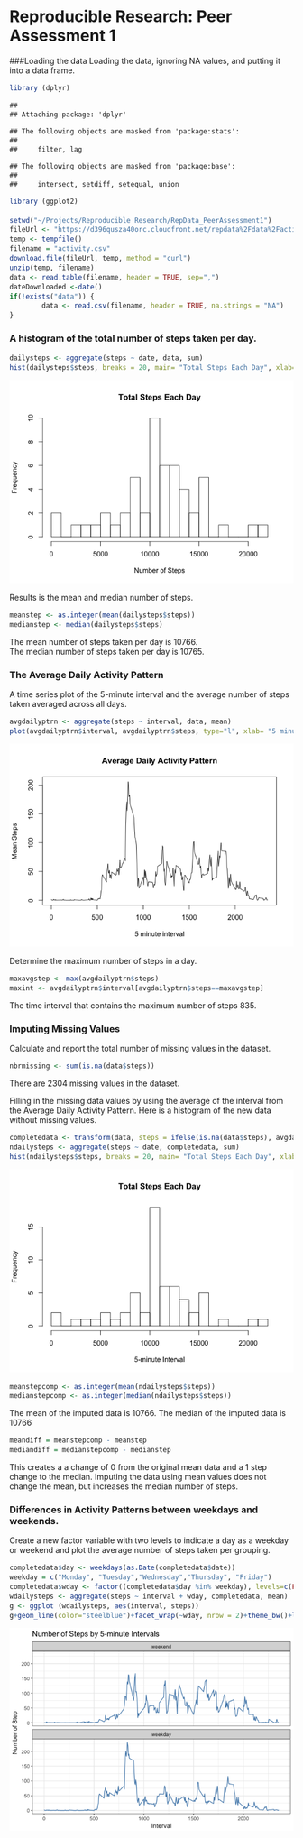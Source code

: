 # Reproducible Research: Peer Assessment 1




###Loading the data
Loading the data, ignoring NA values, and putting it into a data frame.


```r
library (dplyr)
```

```
## 
## Attaching package: 'dplyr'
```

```
## The following objects are masked from 'package:stats':
## 
##     filter, lag
```

```
## The following objects are masked from 'package:base':
## 
##     intersect, setdiff, setequal, union
```

```r
library (ggplot2)

setwd("~/Projects/Reproducible Research/RepData_PeerAssessment1")
fileUrl <- "https://d396qusza40orc.cloudfront.net/repdata%2Fdata%2Factivity.zip"
temp <- tempfile()
filename = "activity.csv"
download.file(fileUrl, temp, method = "curl")
unzip(temp, filename)
data <- read.table(filename, header = TRUE, sep=",")
dateDownloaded <-date()
if(!exists("data")) {
        data <- read.csv(filename, header = TRUE, na.strings = "NA")
}
```
### A histogram of the total number of steps taken per day.

```r
dailysteps <- aggregate(steps ~ date, data, sum)
hist(dailysteps$steps, breaks = 20, main= "Total Steps Each Day", xlab= "Number of Steps")
```

![](PA1_template_files/figure-html/unnamed-chunk-2-1.png)<!-- -->

Results is the mean and median number of steps.

```r
meanstep <- as.integer(mean(dailysteps$steps))
medianstep <- median(dailysteps$steps)
```
The mean number of steps taken per day is 10766.  
The median number of steps taken per day is 10765.

### The Average Daily Activity Pattern
A time series plot of the 5-minute interval and the average number of steps taken averaged across all days.

```r
avgdailyptrn <- aggregate(steps ~ interval, data, mean)
plot(avgdailyptrn$interval, avgdailyptrn$steps, type="l", xlab= "5 minute interval", ylab="Mean Steps", main = "Average Daily Activity Pattern")
```

![](PA1_template_files/figure-html/unnamed-chunk-4-1.png)<!-- -->

Determine the maximum number of steps in a day.

```r
maxavgstep <- max(avgdailyptrn$steps)
maxint <- avgdailyptrn$interval[avgdailyptrn$steps==maxavgstep]
```

The time interval that contains the maximum number of steps 835.

### Imputing Missing Values
Calculate and report the total number of missing values in the dataset.

```r
nbrmissing <- sum(is.na(data$steps))
```
There are 2304 missing values in the dataset.

Filling in the missing data values by using the average of the interval from the Average Daily Activity Pattern. Here is a histogram of the new data without missing values.

```r
completedata <- transform(data, steps = ifelse(is.na(data$steps), avgdailyptrn$steps[match(data$interval, avgdailyptrn$interval)], data$steps))
ndailysteps <- aggregate(steps ~ date, completedata, sum)
hist(ndailysteps$steps, breaks = 20, main= "Total Steps Each Day", xlab= "5-minute Interval")
```

![](PA1_template_files/figure-html/unnamed-chunk-7-1.png)<!-- -->

```r
meanstepcomp <- as.integer(mean(ndailysteps$steps))
medianstepcomp <- as.integer(median(ndailysteps$steps))
```
The mean of the imputed data is 10766.
The median of the imputed data is 10766


```r
meandiff = meanstepcomp - meanstep
mediandiff = medianstepcomp - medianstep
```

This creates a a change of 0 from the original mean data and a 1 step change to the median.
Imputing the data using mean values does not change the mean, but increases the median number of steps.


### Differences in Activity Patterns between weekdays and weekends.
Create a new factor variable with two levels to indicate a day as a weekday or weekend and plot the average number of steps taken per grouping.

```r
completedata$day <- weekdays(as.Date(completedata$date))
weekday = c("Monday", "Tuesday","Wednesday","Thursday", "Friday")
completedata$wday <- factor((completedata$day %in% weekday), levels=c(FALSE,TRUE), labels=c("weekend","weekday"))
wdailysteps <- aggregate(steps ~ interval + wday, completedata, mean)
g <- ggplot (wdailysteps, aes(interval, steps))
g+geom_line(color="steelblue")+facet_wrap(~wday, nrow = 2)+theme_bw()+labs(y="Number of Step") +labs(x="Interval") + labs(title= "Number of Steps by 5-minute Intervals ")
```

![](PA1_template_files/figure-html/unnamed-chunk-9-1.png)<!-- -->



